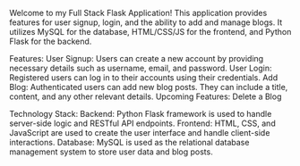 
Welcome to my Full Stack Flask Application! This application provides features for user signup, login, and the ability to add and manage blogs. It utilizes MySQL for the database, HTML/CSS/JS for the frontend,
and Python Flask for the backend.

Features:
User Signup: Users can create a new account by providing necessary details such as username, email, and password.
User Login: Registered users can log in to their accounts using their credentials.
Add Blog: Authenticated users can add new blog posts. They can include a title, content, and any other relevant details.
Upcoming Features: Delete a Blog

Technology Stack:
Backend: Python Flask framework is used to handle server-side logic and RESTful API endpoints.
Frontend: HTML, CSS, and JavaScript are used to create the user interface and handle client-side interactions.
Database: MySQL is used as the relational database management system to store user data and blog posts.
